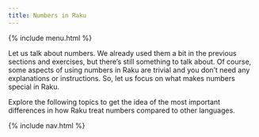 ```yaml
---
title: Numbers in Raku
---
```


{% include menu.html %}

Let us talk about numbers. We already used them a bit in the previous sections and exercises, but there’s still something to talk about. Of course, some aspects of using numbers in Raku are trivial and you don’t need any explanations or instructions. So, let us focus on what makes numbers special in Raku.

Explore the following topics to get the idea of the most important differences in how Raku treat numbers compared to other languages.

{% include nav.html %}
